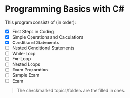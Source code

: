 # Programming Basics with C#

This program consists of (in order):
- [x] First Steps in Coding
- [x] Simple Operations and Calculations
- [x] Conditional Statements
- [ ] Nested Conditional Statements
- [ ] While-Loop
- [ ] For-Loop
- [ ] Nested Loops
- [ ] Exam Preparation
- [ ] Sample Exam
- [ ] Exam

> The checkmarked topics/folders are the filled in ones.
